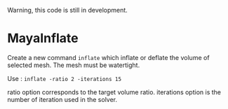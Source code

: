 Warning, this code is still in development.

# MayaInflate

Create a new command `inflate` which inflate or deflate the volume of selected mesh.
The mesh must be watertight.

Use : `inflate -ratio 2 -iterations 15`

ratio option corresponds to the target volume ratio.
iterations option is the number of iteration used in the solver.
